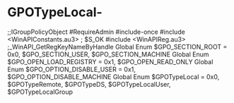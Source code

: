 # GPOTypeLocal-
;;IGroupPolicyObject #RequireAdmin #include-once #include &lt;WinAPIConstants.au3> ; $S_OK #include &lt;WinAPIReg.au3> ;_WinAPI_GetRegKeyNameByHandle  Global Enum $GPO_SECTION_ROOT = 0x0, $GPO_SECTION_USER, $GPO_SECTION_MACHINE Global Enum $GPO_OPEN_LOAD_REGISTRY = 0x1, $GPO_OPEN_READ_ONLY Global Enum $GPO_OPTION_DISABLE_USER = 0x1, $GPO_OPTION_DISABLE_MACHINE Global Enum $GPOTypeLocal = 0x0, $GPOTypeRemote, $GPOTypeDS, $GPOTypeLocalUser, $GPOTypeLocalGroup
